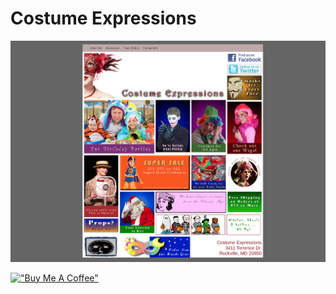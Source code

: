 # Costume Expressions

[![Costume](assets/costumeexpressions.png)](https://hesbon-osoro.github.io/Costume-Expressions)

[!["Buy Me A Coffee"](https://www.buymeacoffee.com/assets/img/custom_images/orange_img.png)](https://www.buymeacoffee.com/wazimu)
